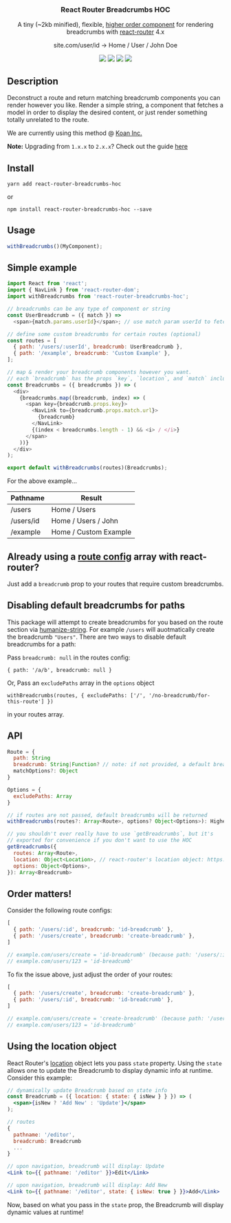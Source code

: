 <h3 align="center">
  React Router Breadcrumbs HOC
</h3>

<p align="center">
  A tiny (~2kb minified), flexible, <a href="https://reactjs.org/docs/higher-order-components.html">higher order component</a> for rendering breadcrumbs with <a href="https://github.com/ReactTraining/react-router">react-router</a> 4.x
</p>

<p align="center">
  site.com/user/id → Home / User / John Doe
</p>

<p align="center">
  <a href="https://travis-ci.org/icd2k3/react-router-breadcrumbs-hoc" target="_blank"><img src="https://travis-ci.org/icd2k3/react-router-breadcrumbs-hoc.svg?branch=master" /></a>
  <a href="https://coveralls.io/github/icd2k3/react-router-breadcrumbs-hoc?branch=master" target="_blank"><img src="https://coveralls.io/repos/github/icd2k3/react-router-breadcrumbs-hoc/badge.svg?branch=master" /></a>
  <a href="https://david-dm.org/icd2k3/react-router-breadcrumbs-hoc" title="dependencies status"><img src="https://david-dm.org/icd2k3/react-router-breadcrumbs-hoc/status.svg"/></a>
  <a href="https://codeclimate.com/github/icd2k3/react-router-breadcrumbs-hoc/maintainability"><img src="https://api.codeclimate.com/v1/badges/9f4bd022e2a21f40fc3a/maintainability" /></a>
</p>

## Description

Deconstruct a route and return matching breadcrumb components you can render however you like. Render a simple string, a component that fetches a model in order to display the desired content, or just render something totally unrelated to the route.

We are currently using this method @ [Koan Inc.](https://koan.co)

**Note:** Upgrading from `1.x.x` to `2.x.x`? Check out the guide [here](https://github.com/icd2k3/react-router-breadcrumbs-hoc/blob/master/MIGRATIONS.md)

## Install

`yarn add react-router-breadcrumbs-hoc`

or

`npm install react-router-breadcrumbs-hoc --save`

## Usage

```js
withBreadcrumbs()(MyComponent);
```

## Simple example

```js
import React from 'react';
import { NavLink } from 'react-router-dom';
import withBreadcrumbs from 'react-router-breadcrumbs-hoc';

// breadcrumbs can be any type of component or string
const UserBreadcrumb = ({ match }) =>
  <span>{match.params.userId}</span>; // use match param userId to fetch/display user name

// define some custom breadcrumbs for certain routes (optional)
const routes = [
  { path: '/users/:userId', breadcrumb: UserBreadcrumb },
  { path: '/example', breadcrumb: 'Custom Example' },
];

// map & render your breadcrumb components however you want.
// each `breadcrumb` has the props `key`, `location`, and `match` included!
const Breadcrumbs = ({ breadcrumbs }) => (
  <div>
    {breadcrumbs.map((breadcrumb, index) => (
      <span key={breadcrumb.props.key}>
        <NavLink to={breadcrumb.props.match.url}>
          {breadcrumb}
        </NavLink>
        {(index < breadcrumbs.length - 1) && <i> / </i>}
      </span>
    ))}
  </div>
);

export default withBreadcrumbs(routes)(Breadcrumbs);
```

For the above example...

Pathname | Result
--- | ---
/users | Home / Users
/users/id | Home / Users / John
/example | Home / Custom Example

## Already using a [route config](https://reacttraining.com/react-router/web/example/route-config) array with react-router?

Just add a `breadcrumb` prop to your routes that require custom breadcrumbs.

## Disabling default breadcrumbs for paths

This package will attempt to create breadcrumbs for you based on the route section via [humanize-string](https://github.com/sindresorhus/humanize-string). For example `/users` will auotmatically create the breadcrumb `"Users"`. There are two ways to disable default breadcrumbs for a path:

Pass `breadcrumb: null` in the routes config:

`{ path: '/a/b', breadcrumb: null }`

Or, Pass an `excludePaths` array in the `options` object

`withBreadcrumbs(routes, { excludePaths: ['/', '/no-breadcrumb/for-this-route'] })` 

in your routes array.

## API

```js
Route = {
  path: String
  breadcrumb: String|Function? // note: if not provided, a default breadcrumb will be returned
  matchOptions?: Object
}

Options = {
  excludePaths: Array
}

// if routes are not passed, default breadcrumbs will be returned
withBreadcrumbs(routes?: Array<Route>, options? Object<Options>): HigherOrderComponent

// you shouldn't ever really have to use `getBreadcrumbs`, but it's
// exported for convenience if you don't want to use the HOC
getBreadcrumbs({
  routes: Array<Route>,
  location: Object<Location>, // react-router's location object: https://reacttraining.com/react-router/web/api/location
  options: Object<Options>,
}): Array<Breadcrumb>
```

## Order matters!

Consider the following route configs:

```js
[
  { path: '/users/:id', breadcrumb: 'id-breadcrumb' },
  { path: '/users/create', breadcrumb: 'create-breadcrumb' },
]

// example.com/users/create = 'id-breadcrumb' (because path: '/users/:id' will match first)
// example.com/users/123 = 'id-breadcumb'
```

To fix the issue above, just adjust the order of your routes:

```js
[
  { path: '/users/create', breadcrumb: 'create-breadcrumb' },
  { path: '/users/:id', breadcrumb: 'id-breadcrumb' },
]

// example.com/users/create = 'create-breadcrumb' (because path: '/users/create' will match first)
// example.com/users/123 = 'id-breadcrumb'
```

## Using the location object

React Router's [location](https://reacttraining.com/react-router/web/api/location) object lets you pass `state` property. Using the `state` allows one to update the Breadcrumb to display dynamic info at runtime. Consider this example:

```jsx
// dynamically update Breadcrumb based on state info
const Breadcrumb = ({ location: { state: { isNew } } }) => (
  <span>{isNew ? 'Add New' : 'Update'}</span>
);

// routes
{
  pathname: '/editor',
  breadcrumb: Breadcrumb
  ...
}

// upon navigation, breadcrumb will display: Update
<Link to={{ pathname: '/editor' }}>Edit</Link>

// upon navigation, breadcrumb will display: Add New
<Link to={{ pathname: '/editor', state: { isNew: true } }}>Add</Link>
```

Now, based on what you pass in the `state` prop, the Breadcrumb will display dynamic values at runtime!
